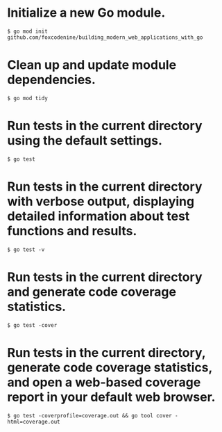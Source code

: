 <!-- I am learning go and i need the following code as ref.. can you add better comments: -->

# Initialize a new Go module.
    $ go mod init github.com/foxcodenine/building_modern_web_applications_with_go

# Clean up and update module dependencies.
    $ go mod tidy



# Run tests in the current directory using the default settings.
    $ go test

# Run tests in the current directory with verbose output, displaying detailed information about test functions and results.
    $ go test -v

# Run tests in the current directory and generate code coverage statistics.
    $ go test -cover

# Run tests in the current directory, generate code coverage statistics, and open a web-based coverage report in your default web browser.
    $ go test -coverprofile=coverage.out && go tool cover -html=coverage.out
